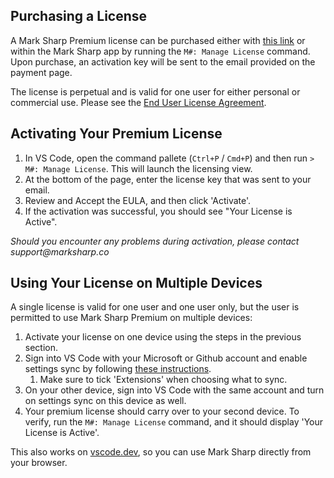 ## Purchasing a License

A Mark Sharp Premium license can be purchased either with [this link](https://buy.stripe.com/bIY15W2Vlewpg8geUU) or within the Mark Sharp app by running the `M#: Manage License` command. Upon purchase, an activation key will be sent to the email provided on the payment page.

The license is perpetual and is valid for one user for either personal or commercial use. Please see the [End User License Agreement](https://www.marksharp.co/eula).

## Activating Your Premium License

1. In VS Code, open the command pallete (`Ctrl+P` / `Cmd+P`) and then run `> M#: Manage License`. This will launch the licensing view.
2. At the bottom of the page, enter the license key that was sent to your email.
3. Review and Accept the EULA, and then click 'Activate'.
4. If the activation was successful, you should see "Your License is Active".

_Should you encounter any problems during activation, please contact support@marksharp.co_

## Using Your License on Multiple Devices

A single license is valid for one user and one user only, but the user is permitted to use Mark Sharp Premium on multiple devices:

1. Activate your license on one device using the steps in the previous section.
2. Sign into VS Code with your Microsoft or Github account and enable settings sync by following [these instructions](https://code.visualstudio.com/docs/editor/settings-sync#_turning-on-settings-sync).
    1. Make sure to tick 'Extensions' when choosing what to sync.
3. On your other device, sign into VS Code with the same account and turn on settings sync on this device as well.
4. Your premium license should carry over to your second device. To verify, run the `M#: Manage License` command, and it should display 'Your License is Active'.

This also works on [vscode.dev](https://vscode.dev/), so you can use Mark Sharp directly from your browser.
